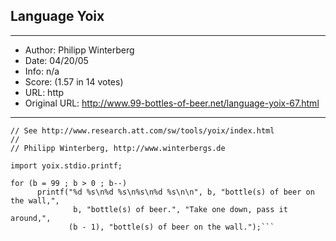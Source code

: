 
## Language Yoix ##
---
- Author: Philipp Winterberg
- Date: 04/20/05
- Info: n/a
- Score:  (1.57 in 14 votes)
- URL: http
- Original URL: http://www.99-bottles-of-beer.net/language-yoix-67.html
---

```// Yoix version of 99 Bottles of beer (Bottles.yx)
// See http://www.research.att.com/sw/tools/yoix/index.html
//
// Philipp Winterberg, http://www.winterbergs.de

import yoix.stdio.printf;

for (b = 99 ; b > 0 ; b--) 
      printf("%d %s\n%d %s\n%s\n%d %s\n\n", b, "bottle(s) of beer on the wall,",	
              b, "bottle(s) of beer.", "Take one down, pass it around,",
             (b - 1), "bottle(s) of beer on the wall.");```